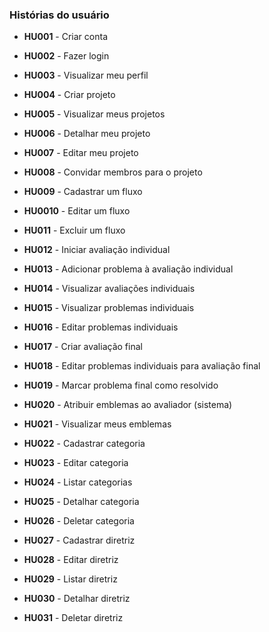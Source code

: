 ### Histórias do usuário

- **HU001** - Criar conta
- **HU002** - Fazer login
- **HU003** - Visualizar meu perfil

- **HU004** - Criar projeto
- **HU005** - Visualizar meus projetos
- **HU006** - Detalhar meu projeto
- **HU007** - Editar meu projeto
- **HU008** - Convidar membros para o projeto
- **HU009** - Cadastrar um fluxo
- **HU0010** - Editar um fluxo
- **HU011** - Excluir um fluxo

- **HU012** - Iniciar avaliação individual
- **HU013** - Adicionar problema à avaliação individual
- **HU014** - Visualizar avaliações individuais
- **HU015** - Visualizar problemas individuais
- **HU016** - Editar problemas individuais
- **HU017** - Criar avaliação final
- **HU018** - Editar problemas individuais para avaliação final
- **HU019** - Marcar problema final como resolvido

- **HU020** - Atribuir emblemas ao avaliador (sistema)
- **HU021** - Visualizar meus emblemas

- **HU022** - Cadastrar categoria
- **HU023** - Editar categoria
- **HU024** - Listar categorias
- **HU025** - Detalhar categoria
- **HU026** - Deletar categoria

- **HU027** - Cadastrar diretriz
- **HU028** - Editar diretriz
- **HU029** - Listar diretriz
- **HU030** - Detalhar diretriz
- **HU031** - Deletar diretriz
